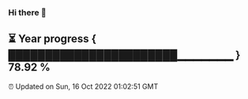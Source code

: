 ### Hi there 👋
⏳ Year progress { ███████████████████████▁▁▁▁▁▁▁ } 78.92 %
---
⏰ Updated on Sun, 16 Oct 2022 01:02:51 GMT

